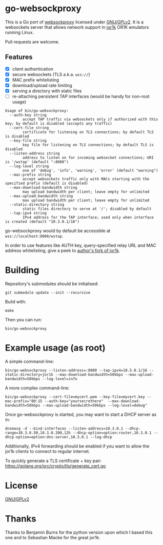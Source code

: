 # go-websockproxy

This is a Go port of [websockproxy](https://github.com/benjamincburns/websockproxy) licensed under [GNU/GPLv2](./LICENSE).
It is a websockets server that allows network support in [jor1k](https://github.com/s-macke/jor1k) OR1K emulators running Linux.

Pull requests are welcome.

## Features
- [x] client authentication
- [x] secure websockets (TLS a.k.a. `wss://`)
- [x] MAC prefix whitelisting
- [x] download/upload rate limiting
- [x] serving a directory with static files
- [ ] re-attaching persistent TAP interfaces (would be handy for non-root usage)

```
Usage of bin/go-websockproxy:
  --auth-key string
    	accept TAP traffic via websockets only if authorized with this key; by default is disabled (accepts any traffic)
  --cert-file string
    	certificate for listening on TLS connections; by default TLS is disabled
  --key-file string
    	key file for listening on TLS connections; by default TLS is disabled
  --listen-address string
    	address to listen on for incoming websocket connections; URI is '/wstap' (default ":8000")
  --log-level string
    	one of 'debug', 'info', 'warning', 'error' (default "warning")
  --mac-prefix string
    	accept websockets traffic only with MACs starting with the specified prefix (default is disabled)
  --max-download-bandwidth string
    	max upload bandwidth per client; leave empty for unlimited
  --max-upload-bandwidth string
    	max upload bandwidth per client; leave empty for unlimited
  --static-directory string
    	static files directory to serve at '/'; disabled by default
  --tap-ipv4 string
    	IPv4 address for the TAP interface; used only when interface is created (default "10.3.0.1/16")
```

go-websockproxy would by default be accessible at `wss://localhost:8000/wstap`.

In order to use features like AUTH key, query-specified relay URL and MAC address whitelisting, give a peek to [author's fork of jor1k](https://github.com/gdm85/jor1k/).

# Building

Repository's submodules should be initialised:
```
git submodule update --init --recursive
```

Build with:

```
make
```

Then you can run:
```
bin/go-websockproxy
```

# Example usage (as root)

A simple command-line:
```
bin/go-websockproxy --listen-address=:8080 --tap-ipv4=10.5.0.1/16 --static-directory=jor1k --max-download-bandwidth=50kbps --max-upload-bandwidth=50kbps --log-level=info
```

A more complex command-line:
```
bin/go-websockproxy --cert-file=mycert.pem --key-file=mycert.key --mac-prefix="00:15 --auth-key="yoursecrethere"  --max-download-bandwidth=50kbps --max-upload-bandwidth=50kbps --log-level=debug"
```

Once go-websockproxy is started, you may want to start a DHCP server as in:
```
dnsmasq -d --bind-interfaces --listen-address=10.3.0.1 --dhcp-range=10.3.0.50,10.3.0.200,12h --dhcp-option=option:router,10.3.0.1 --dhcp-option=option:dns-server,10.3.0.1 --log-dhcp
```

Additionally, IPv4 forwarding should be enabled if you want to allow the jor1k clients to connect to regular internet.

To quickly generate a TLS certificate + key pair: https://golang.org/src/crypto/tls/generate_cert.go

# License

[GNU/GPLv2](./LICENSE)

# Thanks

Thanks to Benjamin Burns for the python version upon which I based this one and to Sebastian Macke for the great jor1k.
